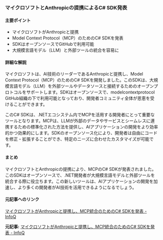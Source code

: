 ### マイクロソフトとAnthropicの提携によるC# SDK発表

#### 主要ポイント
- マイクロソフトがAnthropicと提携
- Model Context Protocol（MCP）のためのC# SDKを発表
- SDKはオープンソースでGitHubで利用可能
- 大規模言語モデル（LLM）と外部ツールの統合を容易に

#### 詳細な解説

マイクロソフトは、AI技術のリーダーであるAnthropicと提携し、Model Context Protocol（MCP）のためのC# SDKを開発しました。このSDKは、大規模言語モデル（LLM）を外部ツールやデータソースと接続するためのオープンプロトコルをサポートします。SDKはオープンソースで、modelcontextprotocol GitHub組織の下で利用可能となっており、開発者コミュニティ全体が恩恵を受けることができます。

このC# SDKは、.NETエコシステム内でMCPを活用する開発者にとって重要なツールとなります。MCPは、LLMが外部のデータやサービスとシームレスに連携するための標準化された方法を提供し、AIアプリケーションの開発をより効率的かつ効果的にします。SDKのオープンソース化により、開発者は自由にコードを修正・拡張することができ、特定のニーズに合わせたカスタマイズが可能です。

#### まとめ

マイクロソフトとAnthropicの提携により、MCPのC# SDKが発表されました。このSDKはオープンソースで、.NET開発者が大規模言語モデルと外部ツールを統合する際に役立ちます。この新しいツールは、AIアプリケーションの開発を加速し、より多くの開発者がAI技術を活用できるようになるでしょう。

#### 元記事へのリンク
[マイクロソフトがAnthropicと提携し、MCP統合のためのC# SDKを発表 - InfoQ](https://www.infoq.com/jp/news/2025/05/microsoft-anthropic-mcp-sdk/)

**元記事:** [マイクロソフトがAnthropicと提携し、MCP統合のためのC# SDKを発表 - InfoQ](https://www.infoq.com/jp/news/2025/05/microsoft-csharp-sdk-mcp/)
